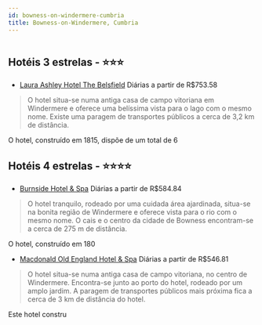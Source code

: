 ```yaml
---
id: bowness-on-windermere-cumbria
title: Bowness-on-Windermere, Cumbria
---
```


<center><img src="http://photos.hotelbeds.com/giata/00/007599/007599a_hb_a_001.jpg" alt="" /></center>


## Hotéis 3 estrelas - ⭐️⭐️⭐️

-    [Laura Ashley Hotel The Belsfield](https://www.hurb.com/hoteis/bowness-on-windermere/laura-ashley-hotel-the-belsfield-JNP-JP976306?cmp=18055) Diárias a partir de R$753.58
   > O hotel situa-se numa antiga casa de campo vitoriana em Windermere e oferece uma belíssima vista para o lago com o mesmo nome. Existe uma paragem de transportes públicos a cerca de 3,2 km de distância.

O hotel, construído em 1815, dispõe de um total de 6

## Hotéis 4 estrelas - ⭐️⭐️⭐️⭐️

-    [Burnside Hotel & Spa](https://www.hurb.com/hoteis/bowness-on-windermere/burnside-hotel-spa-JNP-JP062623?cmp=18055) Diárias a partir de R$584.84
   > O hotel tranquilo, rodeado por uma cuidada área ajardinada, situa-se na bonita região de Windermere e oferece vista para o rio com o mesmo nome. O cais e o centro da cidade de Bowness encontram-se a cerca de 275 m de distância.

O hotel, construído em 180
-    [Macdonald Old England Hotel & Spa](https://www.hurb.com/hoteis/bowness-on-windermere/macdonald-old-england-hotel-spa-JNP-JP062624?cmp=18055) Diárias a partir de R$546.81
   > O hotel situa-se numa antiga casa de campo vitoriana, no centro de Windermere. Encontra-se junto ao porto do hotel, rodeado por um amplo jardim. A paragem de transportes públicos mais próxima fica a cerca de 3 km de distância do hotel.

Este hotel constru
